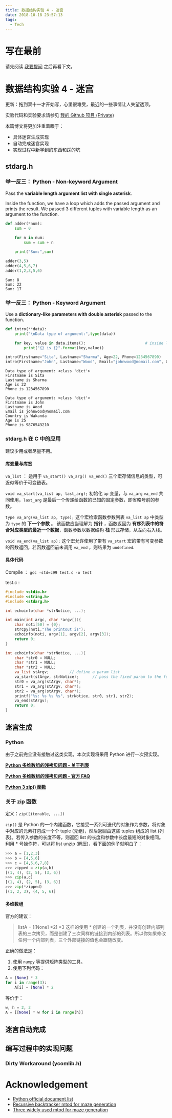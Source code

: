 ```yaml
---
title: 数据结构实验 4 - 迷宫
date: 2018-10-18 23:57:13
tags:
  - Tech
---
```


# 写在最前

请先阅读 [我要提问](https://github.com/octowhale/Stop-Ask-Questions-The-Stupid-Ways/blob/master/README.md) 之后再看下文。

# 数据结构实验 4 - 迷宫

更新：拖到双十一才开始写，心里很难受，最近的一些事情让人失望透顶。

实验代码和实验要求请参见 [我的 Github 项目 (Private)](https://github.com/kmahyyg/datastru-ynu)

本篇博文将更加注重着眼于：

- 具体迷宫生成实现
- 自动完成迷宫实现
- 实现过程中新学到的东西和踩的坑

## stdarg.h

### 举一反三： Python - Non-keyword Argument

Pass the **variable length argument list with single asterisk**.

Inside the function, we have a loop which adds the passed argument and prints the result. We passed 3 different tuples with variable length as an argument to the function.

```python
def adder(*num):
    sum = 0
    
    for n in num:
        sum = sum + n

    print("Sum:",sum)

adder(3,5)
adder(4,5,6,7)
adder(1,2,3,5,6)
```

```
Sum: 8
Sum: 22
Sum: 17
```

### 举一反三： Python - Keyword Argument

Use a **dictionary-like parameters with double asterisk** passed to the function.

```python
def intro(**data):
    print("\nData type of argument:",type(data))

    for key, value in data.items():                          # inside loop
        print("{} is {}".format(key,value))

intro(Firstname="Sita", Lastname="Sharma", Age=22, Phone=1234567890)
intro(Firstname="John", Lastname="Wood", Email="johnwood@nomail.com", Country="Wakanda", Age=25, Phone=9876543210)
```

```
Data type of argument: <class 'dict'>
Firstname is Sita
Lastname is Sharma
Age is 22
Phone is 1234567890

Data type of argument: <class 'dict'>
Firstname is John
Lastname is Wood
Email is johnwood@nomail.com
Country is Wakanda
Age is 25
Phone is 9876543210
```

### stdarg.h 在 C 中的应用

建议少用或者尽量不用。

#### 库变量与库宏

`va_list` ： 适用于 `va_start() va_arg() va_end()` 三个宏存储信息的类型，可近似等价于可变链表。

`void va_start(va_list ap, last_arg);` 初始化 `ap` 变量，与 `va_arg` `va_end` 共同使用，`last_arg` 是最后一个传递给函数的已知的固定参数，即省略号前的参数。

`type va_arg(va_list ap, type);` 这个宏检索函数参数列表 `va_list ap` 中类型为 `type` 的 **下一个参数** 。 该函数应当理解为 **指针** ，函数返回为 **有序列表中的符合对应类型的最近一个数据**，函数参数以数据结构 **栈** 形式存储，从左向右入栈。

`void va_end(va_list ap);` 这个宏允许使用了带有 `va_start` 宏的带有可变参数的函数返回，若函数返回前未调用 `va_end` ，则结果为 `undefined`.

#### 具体代码

Compile ： `gcc -std=c99 test.c -o test`

test.c :

```c
#include <stdio.h>
#include <string.h>
#include <stdarg.h>

int echoinfo(char *strNotice, ...);

int main(int argc, char *argv[]){
    char noti[50] = {0};
    strcpy(noti,"The printout is");
    echoinfo(noti, argv[1], argv[2], argv[3]);
    return 0;
}

int echoinfo(char *strNotice, ...){
    char *str0 = NULL;
    char *str1 = NULL;
    char *str2 = NULL;
    va_list stArgv;         // define a param list
    va_start(stArgv, strNotice);      // pass the fixed param to the function
    str0 = va_arg(stArgv, char*);
    str1 = va_arg(stArgv, char*);
    str2 = va_arg(stArgv, char*);
    printf("%s: %s %s %s", strNotice, str0, str1, str2);
    va_end(stArgv);
    return 0;
}
```

## 迷宫生成

### Python 

由于之前完全没有接触过这类实现，本次实现将采用 Python 进行一次预实现。

**[Python 多维数组的浅拷贝问题 - 关于列表](https://docs.python.org/3/library/stdtypes.html#common-sequence-operations)** 

**[Python 多维数组的浅拷贝问题 - 官方 FAQ](https://docs.python.org/3/faq/programming.html#faq-multidimensional-list)**

**[Python 3 zip() 函数](http://www.runoob.com/python3/python3-func-zip.html)**

### 关于 zip 函数

定义：`zip([iterable, ...])`

`zip()` 是 Python 的一个内建函数，它接受一系列可迭代的对象作为参数，将对象中对应的元素打包成一个个 tuple (元组)，然后返回由这些 tuples 组成的 list (列表)。若传入参数的长度不等，则返回 list 的长度和参数中长度最短的对象相同。利用 * 号操作符，可以将 list unzip (解压)，看下面的例子就明白了：

``` python
>>> a = [1,2,3]
>>> b = [4,5,6]
>>> c = [4,5,6,7,8]
>>> zipped = zip(a,b)
[(1, 4), (2, 5), (3, 6)]
>>> zip(a,c)
[(1, 4), (2, 5), (3, 6)]
>>> zip(*zipped)
[(1, 2, 3), (4, 5, 6)]
```

#### 多维数组

官方的建议：

> listA = [[None] \*2] \*3
这样的使用 * 创建的一个列表，并没有创建内部列表的三次拷贝，而是创建了三次同样的链接到内部的列表。所以你如果修改任何一个内部列表，三个外部链接的值也会跟随改变。

正确的做法是：

1. 使用 `numpy` 等提供矩阵类型的工具。
2. 使用下列代码：

```python
A = [None] * 3
for i in range(3):
    A[i] = [None] * 2
```

等价于：

```python
w, h = 2, 3
A = [[None] * w for i in range(h)]
```

## 迷宫自动完成

## 编写过程中的实现问题

### Dirty Workaround (ycomlib.h)

# Acknowledgement

- [Python official document list](https://docs.python.org/3/)
- [Recursive backtracker mtod for maze generation](https://blog.csdn.net/crystal_tyan/article/details/42523861)
- [Three widely used mtod for maze generation](https://blog.csdn.net/juzihongle1/article/details/73135920)

